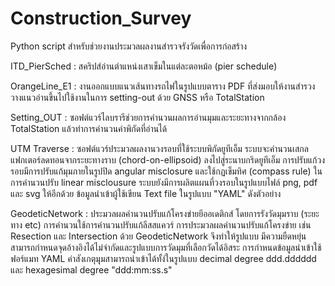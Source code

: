 # Construction_Survey

Python script สำหรับช่วยงานประมวลผลงานสำรวจรังวัดเพื่อการก่อสร้าง

ITD_PierSched : สคริปส์อ่านตำแหน่งเสาเข็มในแต่ละตอหม้อ (pier schedule)  

OrangeLine_E1 : งานออกแบบแนวเส้นทางรถไฟในรูปแบบตาราง PDF ที่ส่งมอบให้งานสำรวงวางแนวอ่านขึ้นไปใช้งานในการ setting-out ด้วย GNSS  หรือ TotalStation

Setting_OUT : ซอฟต์แวร์ไลบรารีช่วยการคำนวนผลการอ่านมุมและระยะทางจากกล้อง TotalStation แล้วทำการคำนวนค่าพิกัดที่อ่านได้

UTM Traverse : ซอฟต์แวร์ประมวลผลงานวงรอบที่ใช้ระบบพิกัดยูทีเอ็ม ระบบจะคำนวนเสกลแฟกเตอร์ลดทอนจากระยะทางราบ (chord-on-ellipsoid) ลงไปสู่ระนาบกริดยูทีเอ็ม การปรับแก้วงรอบมีการปรับแก้มุมภายในรูปปิด angular misclosure และใช้กฏเข็มทิศ (compass rule) ในการคำนวนปรับ linear misclousure ระบบยังมีการผลิตแผนที่วงรอบในรูปแบบไฟล์ png, pdf และ svg ให้อีกด้วย ข้อมูลนำเข้าผู้ใช้เขียน Text file ในรูปแบบ "YAML" ดังตัวอย่าง

GeodeticNetwork : ประมวลผลคำนวนปรับแก้โครงข่ายยีออเดติกส์ โดยการรังวัดมุมราบ (ระยะทาง etc) การคำนวนใช้การคำนวนปรับแก้ลีสสแควร์ การประมวลผลคำนวนปรับแก้โครงข่าย เช่น Resection และ Intersection ด้วย GeodeticNetwork จึงทำให้รูปแบบ มึความยืดหยุ่น สามารถกำหนดจุดอ้างอิงได้ไม่จำกัดและรูปแบบการวัดมุมที่เลือกวัดได้อิสระ การกำหนดข้อมูลนำเข้าใช้ฟอร์แมท YAML ค่าสังเกตุมุุมสามารถนำเข้าได้ทั้ง่ในรูปแบบ decimal degree ddd.dddddd และ hexagesimal degree "ddd:mm:ss.s"

